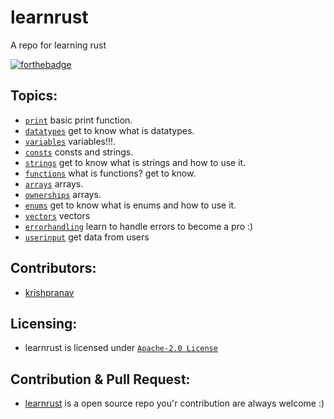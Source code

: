 # learnrust
A repo for learning rust 

[![forthebadge](https://forthebadge.com/images/badges/made-with-rust.svg)](https://forthebadge.com)

## Topics:
- [`print`](print) basic print function.
- [`datatypes`](datatypes) get to know what is datatypes.
- [`variables`](variables) variables!!!.
- [`consts`](consts) consts and strings.
- [`strings`](strings) get to know what is strings and how to use it.
- [`functions`](functions) what is functions? get to know.
- [`arrays`](arrays) arrays.
- [`ownerships`](arrays) arrays.
- [`enums`](enums) get to know what is enums and how to use it.
- [`vectors`](vectors) vectors
- [`errorhandling`](errorhandling) learn to handle errors to become a pro :) 
- [`userinput`](userinput) get data from users 

## Contributors:
- [krishpranav](https://github.com/krishpranav)

## Licensing:
- learnrust is licensed under [`Apache-2.0 License`](LICENSE)

## Contribution & Pull Request:
- [learnrust](https://github.com/krishpranav/learnrust) is a open source repo you'r contribution are always welcome :)